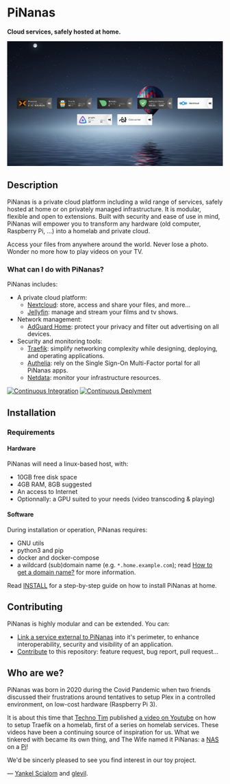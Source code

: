 PiNanas
========

**Cloud services, safely hosted at home.**

![Heimdall application dashboard: PiNanas homepage](doc/res/pinanas-apps.png)


Description
-----------
PiNanas is a private cloud platform including a wild range of services, safely hosted at home or on privately managed
infrastructure. It is modular, flexible and open to extensions. Built with security and ease of use in mind, PiNanas
will empower you to transform any hardware (old computer, Raspberry Pi, ...) into a homelab and private cloud.

Access your files from anywhere around the world. Never lose a photo. Wonder no more how to play videos on your TV.

### What can I do with PiNanas?

PiNanas includes:
- A private cloud platform:
  - [Nextcloud](https://nextcloud.com "Nextcloud homepage"):
    store, access and share your files, and more...
  - [Jellyfin](https://jellyfin.org  "Jellyfin homepage"):
    manage and stream your films and tv shows.
- Network management:
  - [AdGuard Home](https://adguard.com/en/adguard-home/overview.html "AdGuard Home homepage"):
    protect your privacy and filter out advertising on all devices.
- Security and monitoring tools:
  - [Traefik](https://traefik.io/traefik "Traefik homepage"):
    simplify networking complexity while designing, deploying, and operating applications.
  - [Authelia](https://www.authelia.com "Authelia homepage"):
    rely on the Single Sign-On Multi-Factor portal for all PiNanas apps.
  - [Netdata](https://www.netdata.cloud "Netdata homepage"):
    monitor your infrastructure resources.

[![Continuous Integration](https://github.com/yscialom/pinanas/actions/workflows/continuous-integration.yml/badge.svg?branch=develop)](https://github.com/yscialom/pinanas/actions/workflows/continuous-integration.yml)
[![Continuous Deplyment](https://github.com/yscialom/pinanas/actions/workflows/continuous-deployment.yml/badge.svg?branch=develop)](https://github.com/yscialom/pinanas/actions/workflows/continuous-deployment.yml)


Installation
------------

### Requirements

#### Hardware

PiNanas will need a linux-based host, with:
- 10GB free disk space
- 4GB RAM, 8GB suggested
- An access to Internet
- Optionnally: a GPU suited to your needs (video transcoding & playing)

#### Software

During installation or operation, PiNanas requires:
- GNU utils
- python3 and pip
- docker and docker-compose
- a wildcard (sub)domain name (e.g. `*.home.example.com`); read
[How to get a domain name?](doc/get-a-domain-name.md "doc/get-a-domain-name.md") for more information.

Read [INSTALL](doc/INSTALL.md "doc/INSTALL.md") for a step-by-step guide on how to install PiNanas at home.


Contributing
------------

PiNanas is highly modular and can be extended. You can:
- [Link a service external to PiNanas](doc/external-services.md "doc/external-services.md") into it's perimeter, to
enhance interoperability,
security and visibility of an application.
- [Contribute](doc/CONTRIBUTE.md "doc/CONTRIBUTE.md") to this repository: feature request, bug
report, pull request...


Who are we?
-----------

PiNanas was born in 2020 during the Covid Pandemic when two friends discussed their frustrations around tentatives to
setup Plex in a controlled environment, on low-cost hardware (Raspberry Pi 3).

It is about this time that [Techno Tim](https://www.technotim.live "Techno Tim homepage") published [a video on
Youtube](https://youtu.be/pAM2GBCDGTo "Self-Hosting Your Homelab Services with SSL -- Let's Encrypt, MetalLB, Traefik,
Rancher, Kubernetes") on how to setup Traefik on a homelab, first of a series on homelab services. These videos have
been a continuing source of inspiration for us. What we tinkered with became its own thing, and The Wife named it
PiNanas: a [NAS](https://en.wikipedia.org/wiki/Network-attached_storage "Network-attached storage") on a
[Pi](https://www.raspberrypi.org/ "Raspberry Pi")!

We'd be sincerly pleased to see you find interest in our toy project.

— [Yankel Scialom](https://github.com/yscialom "YSC on Github") and
[glevil](https://github.com/glevil "glevil on Github").
